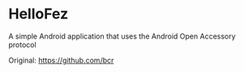 # HelloFez
A simple Android application that uses the Android Open Accessory protocol


Original: https://github.com/bcr
